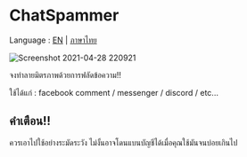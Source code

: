 # ChatSpammer
Language : [EN](/README.md) | [ภาษาไทย](/readme-th.md)

![Screenshot 2021-04-28 220921](https://user-images.githubusercontent.com/79404127/116478935-14fd0e00-a8a9-11eb-855c-14c0404dc832.png)

จงทำลายมิตรภาพด้วยการฟลัดข้อความ!!

ใช้ได้แก่ : facebook comment / messenger / discord / etc...

## คำเตือน!!
ควรเอาไปใช้อย่างระมัดระวัง ไม่งั้นอาจโดนแบนบัญชีได้เมื่อคุณใช้มันจนบ่อยเกินไป
